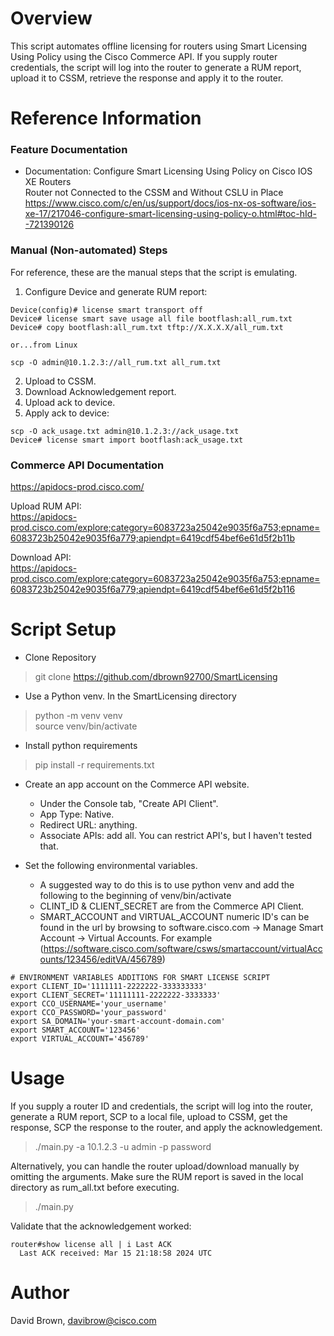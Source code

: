 # Overview
This script automates offline licensing for routers using Smart Licensing Using Policy using the Cisco Commerce API.
If you supply router credentials, the script will log into the router to generate a RUM report, upload it to CSSM,
retrieve the response and apply it to the router.

# Reference Information
### Feature Documentation
- Documentation: Configure Smart Licensing Using Policy on Cisco IOS XE Routers \
Router not Connected to the CSSM and Without CSLU in Place \
https://www.cisco.com/c/en/us/support/docs/ios-nx-os-software/ios-xe-17/217046-configure-smart-licensing-using-policy-o.html#toc-hId--721390126

### Manual (Non-automated) Steps
For reference, these are the manual steps that the script is emulating.

1. Configure Device and generate RUM report:
~~~
Device(config)# license smart transport off
Device# license smart save usage all file bootflash:all_rum.txt 
Device# copy bootflash:all_rum.txt tftp://X.X.X.X/all_rum.txt

or...from Linux

scp -O admin@10.1.2.3://all_rum.txt all_rum.txt
~~~
2. Upload to CSSM.
3. Download Acknowledgement report.
4. Upload ack to device.
5. Apply ack to device:
~~~
scp -O ack_usage.txt admin@10.1.2.3://ack_usage.txt
Device# license smart import bootflash:ack_usage.txt 
~~~

### Commerce API Documentation

https://apidocs-prod.cisco.com/

Upload RUM API: \
https://apidocs-prod.cisco.com/explore;category=6083723a25042e9035f6a753;epname=6083723b25042e9035f6a779;apiendpt=6419cdf54bef6e61d5f2b11b

Download API: \
https://apidocs-prod.cisco.com/explore;category=6083723a25042e9035f6a753;epname=6083723b25042e9035f6a779;apiendpt=6419cdf54bef6e61d5f2b116


# Script Setup
- Clone Repository
> git clone https://github.com/dbrown92700/SmartLicensing
- Use a Python venv. In the SmartLicensing directory 
> python -m venv venv \
> source venv/bin/activate
- Install python requirements
> pip install -r requirements.txt
- Create an app account on the Commerce API website.
  - Under the Console tab, "Create API Client".
  - App Type: Native.
  - Redirect URL: anything.
  - Associate APIs: add all.  You can restrict API's, but I haven't tested that.


- Set the following environmental variables.
  - A suggested way to do this is to use python venv
  and add the following to the beginning of venv/bin/activate
  - CLINT_ID & CLIENT_SECRET are from the Commerce API Client.
  - SMART_ACCOUNT and VIRTUAL_ACCOUNT numeric ID's can be found in the url by browsing to software.cisco.com ->
  Manage Smart Account -> Virtual Accounts. 
  For example (https://software.cisco.com/software/csws/smartaccount/virtualAccounts/123456/editVA/456789)
~~~
# ENVIRONMENT VARIABLES ADDITIONS FOR SMART LICENSE SCRIPT
export CLIENT_ID='1111111-2222222-333333333'
export CLIENT_SECRET='11111111-2222222-3333333'
export CCO_USERNAME='your_username'
export CCO_PASSWORD='your_password'
export SA_DOMAIN='your-smart-account-domain.com'
export SMART_ACCOUNT='123456'
export VIRTUAL_ACCOUNT='456789'
~~~
# Usage
If you supply a router ID and credentials, the script will log into the router, generate a RUM report, SCP to a local
file, upload to CSSM, get the response, SCP the response to the router, and apply the acknowledgement.

> ./main.py -a 10.1.2.3 -u admin -p password

Alternatively, you can handle the router upload/download manually by omitting the arguments. Make sure the RUM report 
is saved in the local directory as rum_all.txt before executing.

> ./main.py

Validate that the acknowledgement worked:
~~~
router#show license all | i Last ACK
  Last ACK received: Mar 15 21:18:58 2024 UTC
~~~
# Author

David Brown, davibrow@cisco.com

